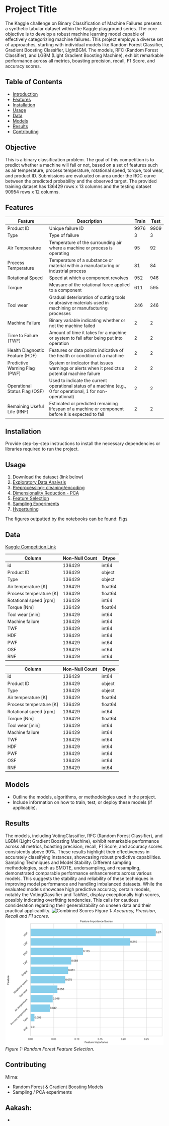 # Project Title

The Kaggle challenge on Binary Classification of Machine Failures presents a synthetic tabular
dataset within the Kaggle playground series. The core objective is to develop a robust machine
learning model capable of effectively categorizing machine failures. This project employs a diverse
set of approaches, starting with individual models like Random Forest Classifier, Gradient
Boosting Classifier, LightBGM. The models, RFC (Random Forest Classifier), and LGBM
(Light Gradient Boosting Machine), exhibit remarkable performance across all metrics, boasting
precision, recall, F1 Score, and accuracy scores.

## Table of Contents
- [Introduction](#introduction)
- [Features](#features)
- [Installation](#installation)
- [Usage](#usage)
- [Data](#data)
- [Models](#models)
- [Results](#results)
- [Contributing](#contributing)

## Objective
This is a binary classification problem. The goal of this competition is to predict whether a machine
will fail or not, based on a set of features such as air temperature, process temperature, rotational
speed, torque, tool wear, and product ID. Submissions are evaluated on area under the ROC curve
between the predicted probability and the observed target. The provided training dataset has
136429 rows x 13 columns and the testing dataset 90954 rows x 12 columns.

## Features
| Feature                   | Description                                                                                                      | Train | Test |
|---------------------------|------------------------------------------------------------------------------------------------------------------|-------|------|
| Product ID                | Unique failure ID                                                                                                | 9976  | 9909 |
| Type                      | Type of failure                                                                                                  | 3     | 3    |
| Air Temperature           | Temperature of the surrounding air where a machine or process is operating                                       | 95    | 92   |
| Process Temperature       | Temperature of a substance or material within a manufacturing or industrial process                               | 81    | 84   |
| Rotational Speed          | Speed at which a component revolves                                                                              | 952   | 946  |
| Torque                    | Measure of the rotational force applied to a component                                                            | 611   | 595  |
| Tool wear                 | Gradual deterioration of cutting tools or abrasive materials used in machining or manufacturing processes       | 246   | 246  |
| Machine Failure           | Binary variable indicating whether or not the machine failed                                                      | 2     | 2    |
| Time to Failure (TWF)     | Amount of time it takes for a machine or system to fail after being put into operation                            | 2     | 2    |
| Health Diagnostic Feature (HDF) | Features or data points indicative of the health or condition of a machine                                | 2     | 2    |
| Predictive Warning Flag (PWF)   | System or indicator that issues warnings or alerts when it predicts a potential machine failure           | 2     | 2    |
| Operational Status Flag (OSF)  | Used to indicate the current operational status of a machine (e.g., 0 for operational, 1 for non-operational) | 2     | 2    |
| Remaining Useful Life (RNF)    | Estimated or predicted remaining lifespan of a machine or component before it is expected to fail         | 2     | 2    |


## Installation
Provide step-by-step instructions to install the necessary dependencies or libraries required to run the project.

## Usage
1. Download the dataset (link below)
2. [Exploratory Data Analysis](src/EDA.ipynb)
3. [Preprocessing- cleaning/encoding](src/Preprocessing.ipynb)
4. [Dimensionality Reduction - PCA](src/PCA.ipynb)
5. [Feature Selection](src/FinalPresentation.ipynb)
6. [Sampling Experiments](src/Sampling-Modeling.ipynb)
7. [Hypertuning](src/Hyper-Modeling.ipynb)

The figures outputted by the notebooks can be found: [Figs](https://github.com/MElizondo1121/AdvML-Project/tree/main/figs)

## Data
[Kaggle Competition Link](https://www.kaggle.com/competitions/playground-series-s3e17/discussion)

| Column                   | Non-Null Count | Dtype   |
|--------------------------|----------------|---------|
| id                       | 136429         | int64   |
| Product ID               | 136429         | object  |
| Type                     | 136429         | object  |
| Air temperature [K]      | 136429         | float64 |
| Process temperature [K]  | 136429         | float64 |
| Rotational speed [rpm]   | 136429         | int64   |
| Torque [Nm]              | 136429         | float64 |
| Tool wear [min]          | 136429         | int64   |
| Machine failure          | 136429         | int64   |
| TWF                      | 136429         | int64   |
| HDF                      | 136429         | int64   |
| PWF                      | 136429         | int64   |
| OSF                      | 136429         | int64   |
| RNF                      | 136429         | int64   |


| Column                   | Non-Null Count | Dtype   |
|--------------------------|----------------|---------|
| id                       | 136429         | int64   |
| Product ID               | 136429         | object  |
| Type                     | 136429         | object  |
| Air temperature [K]      | 136429         | float64 |
| Process temperature [K]  | 136429         | float64 |
| Rotational speed [rpm]   | 136429         | int64   |
| Torque [Nm]              | 136429         | float64 |
| Tool wear [min]          | 136429         | int64   |
| Machine failure          | 136429         | int64   |
| TWF                      | 136429         | int64   |
| HDF                      | 136429         | int64   |
| PWF                      | 136429         | int64   |
| OSF                      | 136429         | int64   |
| RNF                      | 136429         | int64   |


## Models
- Outline the models, algorithms, or methodologies used in the project.
- Include information on how to train, test, or deploy these models (if applicable).

## Results
The models, including VotingClassifier, RFC (Random Forest Classifier), and LGBM (Light Gradient Boosting Machine), exhibit remarkable performance across all metrics, boasting precision, recall, F1 Score, and accuracy scores consistently above 99\%. These results highlight their effectiveness in accurately classifying instances, showcasing robust predictive capabilities.
Sampling Techniques and Model Stability. Different sampling methodologies, such as SMOTE, undersampling, and resampling, demonstrated comparable performance enhancements across various models. This suggests the stability and reliability of these techniques in improving model performance and handling imbalanced datasets. 
While the evaluated models showcase high predictive accuracy, certain models, notably the VotingClassifier and TabNet, display exceptionally high scores, possibly indicating overfitting tendencies. This calls for cautious consideration regarding their generalizability on unseen data and their practical applicability.
![Combined Scores](figs/scoresComparisons.png)
*Figure 1: Accuracy, Precision, Recall and F1 scores.*
![Feature Importance](figs/categorical_feature_importance.png)
*Figure 1: Random Forest Feature Selection.*

## Contributing
Mirna:
- Random Forest & Gradient Boosting Models
- Sampling / PCA experiments

Aakash:
-
-
